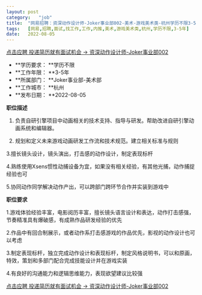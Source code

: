 ```yaml
---
layout:	post
category:	"job"
title:	"网易招聘：资深动作设计师-Joker事业部002-美术-游戏美术类-杭州学历不限3-5年"
tags:	[网易,招聘,面试,找工作,工作,内推,美术,游戏美术类,杭州,学历不限,3-5年]
date:	2022-08-05
---
```


[点击应聘 投递简历就有面试机会 ->  资深动作设计师-Joker事业部002](http://mobile.bole.netease.com/bole/boleDetail?id=39662&employeeId=346f03c3cda5f04c&key=all)



- **学历要求： **学历不限
- **工作年限： **3-5年
- **所属部门： **Joker事业部-美术部
- **工作城市： **杭州
- **发布日期： **2022-08-05



**职位描述**

1. 负责自研引擎项目中动画相关的技术支持、指导与研发。帮助改进自研引擎动画系统和编辑器。

2. 规划和定义未来游戏动画研发工作流和技术规范。建立相关标准与规则

3.擅长镜头设计，镜头演出，打击感的动作设计，制定表现标杆

4.熟练使用Xsens惯性动捕设备为宜，如果没有相关经验，有其他光捕，动作捕捉经验也可

5.协同动作同学解决动作产出，可以跨部门跨环节合作并实装到游戏中



**职位要求**

1.游戏体验经验丰富，电影阅历丰富，擅长镜头语言设计和表达，动作打击感强，节奏精准具有爆破感，有成熟作品研发经验的优先

2.作品中有回合制展示，或者动作系打击感游戏的作品优先，影视的动作设计也可以考虑

3.制定表现标杆，独立完成动作设计和表现标杆，制定风格说明书，可以和原画，特效，策划和多部门配合完成技能设计并在游戏实装

4.有良好的沟通能力和逻辑思维能力，表现欲望建议比较强



[点击应聘 投递简历就有面试机会 ->  资深动作设计师-Joker事业部002](http://mobile.bole.netease.com/bole/boleDetail?id=39662&employeeId=346f03c3cda5f04c&key=all)